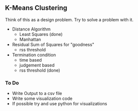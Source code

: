 ## K-Means Clustering

Think of this as a design problem. Try to solve a problem with it.

- Distance Algorithm
  - Least Squares (done)
  - Manhattan
- Residual Sum of Squares for "goodness"
  - rss threshold
- Termination condition
  - time based
  - judgement based
  - rss threshold (done)

### To Do
- Write Output to a csv file
- Write some visualization code
- If possible try and use python for visualizations

